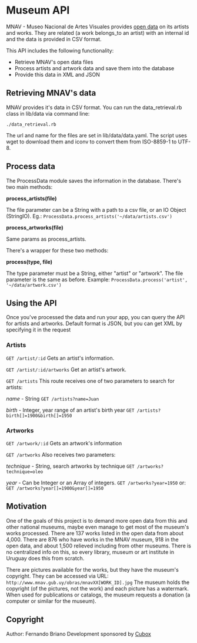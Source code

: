 # Museum API

MNAV - Museo Nacional de Artes Visuales provides [open data](http://www.mnav.gub.uy/cms.php?id=datosabiertos) on its artists and works. They are related (a work belongs_to an artist) with an internal id and the data is provided in CSV format.

This API includes the following functionality:

* Retrieve MNAV's open data files
* Process artists and artwork data and save them into the database
* Provide this data in XML and JSON

## Retrieving MNAV's data

MNAV provides it's data in CSV format. You can run the data_retrieval.rb class in lib/data via command line:

`./data_retrieval.rb`

The url and name for the files are set in lib/data/data.yaml. The script uses wget to download them and iconv to convert them from ISO-8859-1 to UTF-8.

## Process data

The ProcessData module saves the information in the database. There's two main methods:

**process_artists(file)**

The file parameter can be a String with a path to a csv file, or an IO Object (StringIO). Eg.:
`ProcessData.process_artists('~/data/artists.csv')`

**process_artworks(file)**

Same params as process_artists.

There's a wrapper for these two methods:

**process(type, file)**

The type parameter must be a String, either "artist" or "artwork". The file parameter is the same as before. Example:
`ProcessData.process('artist', '~/data/artwork.csv')`


## Using the API
Once you've processed the data and run your app, you can query the API for artists and artworks. Default format is JSON, but you can get XML by specifying it in the request

### Artists

`GET /artist/:id`
Gets an artist's information.

`GET /artist/:id/artworks`
Get an artist's artwork.

`GET /artists`
This route receives one of two parameters to search for artists:

*name* - String
`GET /artists?name=Juan`

*birth* - Integer, year range of an artist's birth year
`GET /artists?birth[]=1900&birth[]=1950`

### Artworks

`GET /artwork/:id`
Gets an artwork's information

`GET /artworks`
Also receives two parameters:

*technique* - String, search artworks by technique
`GET /artworks?technique=oleo`

*year* - Can be Integer or an Array of integers.
`GET /artworks?year=1950`
or:
`GET /artworks?year[]=1900&year[]=1950`

## Motivation

One of the goals of this project is to demand more open data from this and other national museums, maybe even manage to get most of the museum's works processed. There are 137 works listed in the open data from about 4,000. There are 876 who have works in the MNAV museum, 918 in the open data, and about 1,500 relieved including from other museums. There is no centralized info on this, so every library, museum or art institute in Uruguay does this from scratch.

There are pictures available for the works, but they have the museum's copyright. 
They can be accessed via URL:
`http://www.mnav.gub.uy/obras/mnavXX[WORK_ID].jpg`
The museum holds the copyright (of the pictures, not the work) and each picture has a watermark. When used for publications or catalogs, the museum requests a donation (a computer or similar for the museum).

## Copyright

Author: Fernando Briano
Development sponsored by [Cubox](http://cuboxlabs.com)